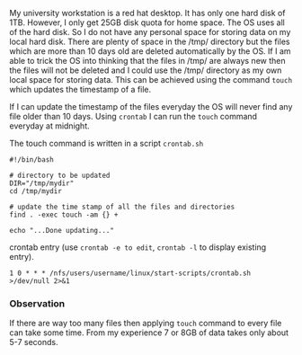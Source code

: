 My university workstation is a red hat desktop. It has only one hard disk of 1TB. However, I only get 25GB disk quota for home space. The OS uses all of the hard disk. 
So I do not have any personal space for storing data on my local hard disk. There are plenty of space in the /tmp/ directory but the files which are more than 10 days old are
deleted automatically by the OS. If I am able to trick the OS into thinking that the files in /tmp/ are always new then the files will not be deleted and I could use the /tmp/ 
directory as my own local space for storing data. This can be achieved using the command `touch` which updates the timestamp of a file. 

If I can update the timestamp of the files everyday the OS will never find any file older than 10 days. Using `crontab` I can run the `touch` command everyday at midnight.

The touch command is written in a script `crontab.sh`
```
#!/bin/bash

# directory to be updated
DIR="/tmp/mydir"
cd /tmp/mydir

# update the time stamp of all the files and directories
find . -exec touch -am {} +

echo "...Done updating..."
```

crontab entry (use `crontab -e to edit`, `crontab -l` to display existing entry).
```
1 0 * * * /nfs/users/username/linux/start-scripts/crontab.sh >/dev/null 2>&1
```

### Observation
If there are way too many files then applying `touch` command to every file can take some time. From my experience 7 or 8GB of data takes only about 5-7 seconds.
